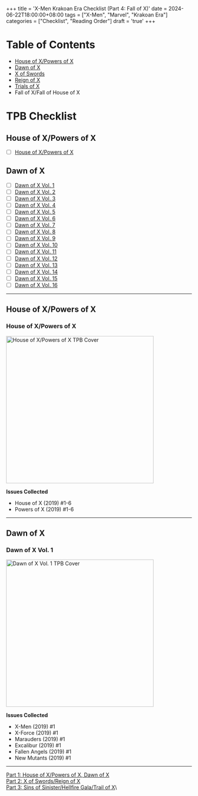 +++
title = 'X-Men Krakoan Era Checklist (Part 4: Fall of X)'
date = 2024-06-22T18:00:00+08:00
tags = ["X-Men", "Marvel", "Krakoan Era"]
categories = ["Checklist", "Reading Order"]
draft = 'true'
+++

# Table of Contents
- [House of X/Powers of X](#house-of-xpowers-of-x)
- [Dawn of X](#dawn-of-x)
- [X of Swords](../x-men-krakoa-era-checklist-part-2)
- [Reign of X](../x-men-krakoa-era-checklist-part-2)
- [Trials of X](#trials-of-x)
- Fall of X/Fall of House of X

# TPB Checklist

## House of X/Powers of X

- [ ] [House of X/Powers of X](#house-of-xpowers-of-x-2)

## Dawn of X

- [ ] [Dawn of X Vol. 1](#dawn-of-x-vol-1)
- [ ] [Dawn of X Vol. 2](#dawn-of-x-vol-2)
- [ ] [Dawn of X Vol. 3](#dawn-of-x-vol-3)
- [ ] [Dawn of X Vol. 4](#dawn-of-x-vol-4)
- [ ] [Dawn of X Vol. 5](#dawn-of-x-vol-5)
- [ ] [Dawn of X Vol. 6](#dawn-of-x-vol-6)
- [ ] [Dawn of X Vol. 7](#dawn-of-x-vol-7)
- [ ] [Dawn of X Vol. 8](#dawn-of-x-vol-8)
- [ ] [Dawn of X Vol. 9](#dawn-of-x-vol-9)
- [ ] [Dawn of X Vol. 10](#dawn-of-x-vol-10)
- [ ] [Dawn of X Vol. 11](#dawn-of-x-vol-11)
- [ ] [Dawn of X Vol. 12](#dawn-of-x-vol-12)
- [ ] [Dawn of X Vol. 13](#dawn-of-x-vol-13)
- [ ] [Dawn of X Vol. 14](#dawn-of-x-vol-14)
- [ ] [Dawn of X Vol. 15](#dawn-of-x-vol-15)
- [ ] [Dawn of X Vol. 16](#dawn-of-x-vol-16)

---

## House of X/Powers of X

### House of X/Powers of X

<p>
<img src="/manualnotincluded/images/houseofx_powersofx_tpb_cover.webp" width="400px" alt="House of X/Powers of X TPB Cover" title="House of X/Powers of X TPB Cover">
</p>

**Issues Collected**

- House of X (2019) #1-6
- Powers of X (2019) #1-6

---

## Dawn of X

### Dawn of X Vol. 1

<p>
    <img src="/manualnotincluded/images/dawnofx_vol01_tpb_cover.webp" width="400px" alt="Dawn of X Vol. 1 TPB Cover" title="Dawn of X Vol. 1 TPB Cover">
</p>

**Issues Collected**

- X-Men (2019) #1
- X-Force (2019) #1
- Marauders (2019) #1
- Excalibur (2019) #1
- Fallen Angels (2019) #1
- New Mutants (2019) #1

---

[Part 1: House of X/Powers of X, Dawn of X][Part 1 Link]\
[Part 2: X of Swords/Reign of X][Part 2 Link]\
[Part 3: Sins of Sinister/Hellfire Gala/Trail of X][Part 3 Link]\

[^1]: Wolverine #1 is a double-sized issue, the second half is collected in Dawn of X Vol. 11.

[HoX/PoX]: https://www.marvel.com/comics/guides/1556/house-of-xpowers-of-x  'House of X/Powers of X Series Spotlight'
[DoX]: https://www.marvel.com/comics/guides/1664/dawn_of_x 'Dawn of X'
[Part 1 Link]: ../x-men-krakoa-era-checklist-part-1
[Part 2 Link]: ../x-men-krakoa-era-checklist-part-2
[Part 3 Link]: ../x-men-krakoa-era-checklist-part-3
